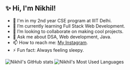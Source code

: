 ## ✨ Hi, I'm Nikhil!

<!--
**Nikhil190804/Nikhil190804** is a ✨ _special_ ✨ repository because its `README.md` (this file) appears on your GitHub profile.

Here are some ideas to get you started:-->
- 🏫 I'm in my 2nd year CSE program at IIIT Delhi.
- 🌱 I’m currently learning Full Stack Web Development.
- 👯 I’m looking to collaborate on making cool projects.
- 💬 Ask me about DSA, Web development, Java. 
- 📫 How to reach me: [My Instagram](https://www.instagram.com/_nikhil.kumar19).
- ⚡ Fun fact: Always feeling sleepy.

![Nikhil's GitHub stats](https://github-readme-stats.vercel.app/api?username=Nikhil190804&hide=stars&count_private=true&show_icons=true&theme=gotham)
![Nikhil's Most Used Languages](https://github-readme-stats.vercel.app/api/top-langs/?username=Nikhil190804&theme=gotham&layout=compact)
